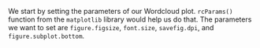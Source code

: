 <!--title={Setting Parameters Of Wordcloud Figure}-->

We start by setting the parameters of our Wordcloud plot. `rcParams()` function from the `matplotlib` library would help us do that. The parameters we want to set are `figure.figsize`, `font.size`, `savefig.dpi`, and `figure.subplot.bottom`.

